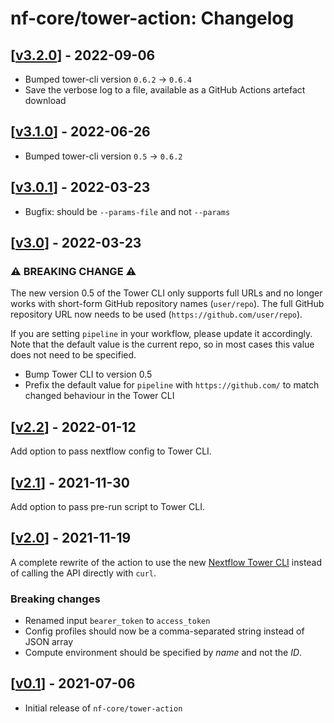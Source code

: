 # nf-core/tower-action: Changelog

## [[v3.2.0](https://github.com/nf-core/tower-action/releases/tag/v3.2.0)] - 2022-09-06

* Bumped tower-cli version `0.6.2` -> `0.6.4`
* Save the verbose log to a file, available as a GitHub Actions artefact download

## [[v3.1.0](https://github.com/nf-core/tower-action/releases/tag/v3.1.0)] - 2022-06-26

* Bumped tower-cli version `0.5` -> `0.6.2`

## [[v3.0.1](https://github.com/nf-core/tower-action/releases/tag/v3.0.1)] - 2022-03-23

* Bugfix: should be `--params-file` and not `--params`

## [[v3.0](https://github.com/nf-core/tower-action/releases/tag/v3.0)] - 2022-03-23

### :warning: BREAKING CHANGE :warning:

The new version 0.5 of the Tower CLI only supports full URLs and no longer works with short-form
GitHub repository names (`user/repo`). The full GitHub repository URL now needs to be used
(`https://github.com/user/repo`).

If you are setting `pipeline` in your workflow, please update it accordingly.
Note that the default value is the current repo, so in most cases this value
does not need to be specified.

* Bump Tower CLI to version 0.5
* Prefix the default value for `pipeline` with `https://github.com/` to match changed behaviour in the Tower CLI

## [[v2.2](https://github.com/nf-core/tower-action/releases/tag/v2.2)] - 2022-01-12

Add option to pass nextflow config to Tower CLI.

## [[v2.1](https://github.com/nf-core/tower-action/releases/tag/v2.1)] - 2021-11-30

Add option to pass pre-run script to Tower CLI.

## [[v2.0](https://github.com/nf-core/tower-action/releases/tag/v2.0)] - 2021-11-19

A complete rewrite of the action to use the new [Nextflow Tower CLI](https://github.com/seqeralabs/tower-cli)
instead of calling the API directly with `curl`.

### Breaking changes

* Renamed input `bearer_token` to `access_token`
* Config profiles should now be a comma-separated string instead of JSON array
* Compute environment should be specified by _name_ and not the _ID_.

## [[v0.1](https://github.com/nf-core/tower-action/releases/tag/v0.1)] - 2021-07-06

* Initial release of `nf-core/tower-action`
